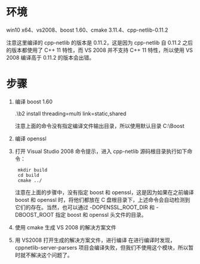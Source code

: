 # 环境
win10 x64、vs2008、boost 1.60、cmake 3.11.4、cpp-netlib-0.11.2

注意这里编译的 cpp-netlib 的版本是 0.11.2，这是因为 cpp-netlib 自 0.11.2 之后的版本都使用了 C++ 11 特性，而 VS 2008 并不支持 C++ 11 特性，所以使用 VS 2008 编译高于 0.11.2 的版本会出错。

# 步骤
1. 编译 boost 1.60
    
    .\b2 install threading=multi link=static,shared
    
    注意上面的命令没有指定编译文件输出目录，所以使用默认目录 C:\Boost
2. 编译 openssl

3. 打开 Visual Studio 2008 命令提示，进入 cpp-netlib 源码根目录执行如下命令：
    
        mkdir build
        cd build
        cmake ../
    
    注意在上面的步骤中，没有指定 boost 和 openssl，这是因为如果在之前编译 boost 和 openssl 时，将他们都放在 C 盘根目录下，上述命令会自动检测到它们的存在。当然，也可以通过 -DOPENSSL_ROOT_DIR 和 -DBOOST_ROOT 指定 boost 和 openssl 头文件的目录。

4. 使用 cmake 生成 VS 2008 的解决方案文件
    
5. 用 VS2008 打开生成的解决方案文件，进行编译
    在进行编译时发现，cppnetlib-server-parsers 项目会编译失败，但我们不使用这个模块，所以暂时就不解决这个问题了。

[1]: https://github.com/cpp-netlib/cpp-netlib "cpp-netlib"
